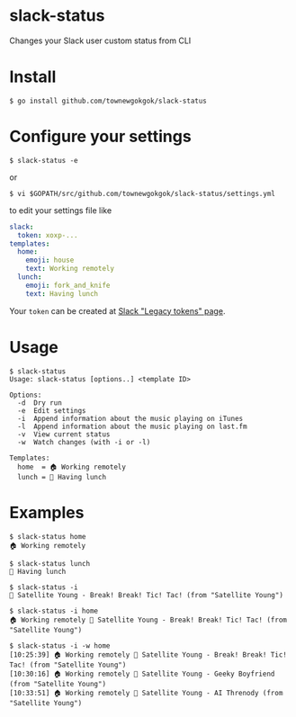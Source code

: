 # slack-status

Changes your Slack user custom status from CLI

# Install

```
$ go install github.com/townewgokgok/slack-status
```

# Configure your settings

```
$ slack-status -e
```

or

```
$ vi $GOPATH/src/github.com/townewgokgok/slack-status/settings.yml
```

to edit your settings file like

```yaml
slack:
  token: xoxp-...
templates:
  home:
    emoji: house
    text: Working remotely
  lunch:
    emoji: fork_and_knife
    text: Having lunch
```

Your `token` can be created at [Slack "Legacy tokens" page](https://api.slack.com/custom-integrations/legacy-tokens).

# Usage

```
$ slack-status
Usage: slack-status [options..] <template ID>

Options:
  -d  Dry run
  -e  Edit settings
  -i  Append information about the music playing on iTunes
  -l  Append information about the music playing on last.fm
  -v  View current status
  -w  Watch changes (with -i or -l)

Templates:
  home  = 🏠 Working remotely
  lunch = 🍴 Having lunch
```

# Examples

```
$ slack-status home
🏠 Working remotely
```

```
$ slack-status lunch
🍴 Having lunch
```

```
$ slack-status -i
🎵 Satellite Young - Break! Break! Tic! Tac! (from "Satellite Young")
```

```
$ slack-status -i home
🏠 Working remotely 🎵 Satellite Young - Break! Break! Tic! Tac! (from "Satellite Young")
```

```
$ slack-status -i -w home
[10:25:39] 🏠 Working remotely 🎵 Satellite Young - Break! Break! Tic! Tac! (from "Satellite Young")
[10:30:16] 🏠 Working remotely 🎵 Satellite Young - Geeky Boyfriend (from "Satellite Young")
[10:33:51] 🏠 Working remotely 🎵 Satellite Young - AI Threnody (from "Satellite Young")
```
